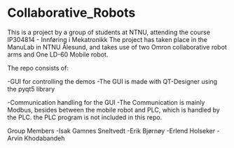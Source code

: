 # Collaborative_Robots

This is a project by a group of students at NTNU, attending the course IP304814 - Innføring i Mekatronikk
The project has taken place in the ManuLab in NTNU Ålesund, and takes use of two Omron collaborative robot arms and One LD-60 Mobile robot. 


The repo consists of:

-GUI for controlling the demos
  -The GUI is made with QT-Designer using the pyqt5 library  

-Communication handling for the GUI
  -The Communication is mainly Modbus, besides between the mobile robot and PLC, which is handled by the PLC. 
   the PLC program is not included in this repo. 

Group Members
  -Isak Gamnes Sneltvedt
  -Erik Bjørnøy 
  -Erlend Holseker
  -Arvin Khodabandeh
